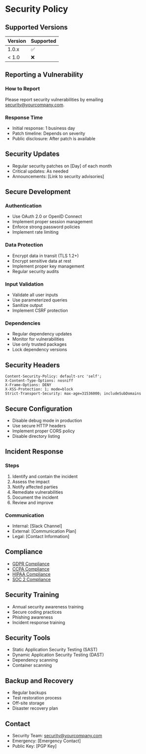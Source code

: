 # Security Policy

## Supported Versions

| Version | Supported          |
| ------- | ------------------ |
| 1.0.x   | :white_check_mark: |
| < 1.0   | :x:                |

## Reporting a Vulnerability

### How to Report
Please report security vulnerabilities by emailing [security@yourcompany.com](mailto:security@yourcompany.com).

### Response Time
- Initial response: 1 business day
- Patch timeline: Depends on severity
- Public disclosure: After patch is available

## Security Updates
- Regular security patches on [Day] of each month
- Critical updates: As needed
- Announcements: [Link to security advisories]

## Secure Development

### Authentication
- Use OAuth 2.0 or OpenID Connect
- Implement proper session management
- Enforce strong password policies
- Implement rate limiting

### Data Protection
- Encrypt data in transit (TLS 1.2+)
- Encrypt sensitive data at rest
- Implement proper key management
- Regular security audits

### Input Validation
- Validate all user inputs
- Use parameterized queries
- Sanitize output
- Implement CSRF protection

### Dependencies
- Regular dependency updates
- Monitor for vulnerabilities
- Use only trusted packages
- Lock dependency versions

## Security Headers
```
Content-Security-Policy: default-src 'self';
X-Content-Type-Options: nosniff
X-Frame-Options: DENY
X-XSS-Protection: 1; mode=block
Strict-Transport-Security: max-age=31536000; includeSubDomains
```

## Secure Configuration
- Disable debug mode in production
- Use secure HTTP headers
- Implement proper CORS policy
- Disable directory listing

## Incident Response

### Steps
1. Identify and contain the incident
2. Assess the impact
3. Notify affected parties
4. Remediate vulnerabilities
5. Document the incident
6. Review and improve

### Communication
- Internal: [Slack Channel]
- External: [Communication Plan]
- Legal: [Contact Information]

## Compliance
- [GDPR Compliance](https://gdpr-info.eu/)
- [CCPA Compliance](https://oag.ca.gov/privacy/ccpa)
- [HIPAA Compliance](https://www.hhs.gov/hipaa/index.html)
- [SOC 2 Compliance](https://www.aicpa.org/interestareas/frc/assuranceadvisoryservices/aicpasoc2report.html)

## Security Training
- Annual security awareness training
- Secure coding practices
- Phishing awareness
- Incident response training

## Security Tools
- Static Application Security Testing (SAST)
- Dynamic Application Security Testing (DAST)
- Dependency scanning
- Container scanning

## Backup and Recovery
- Regular backups
- Test restoration process
- Off-site storage
- Disaster recovery plan

## Contact
- Security Team: [security@yourcompany.com](mailto:security@yourcompany.com)
- Emergency: [Emergency Contact]
- Public Key: [PGP Key]
